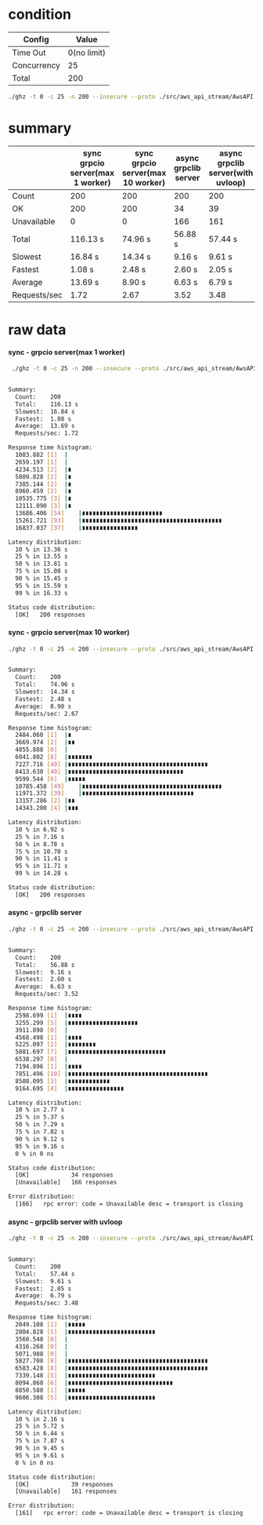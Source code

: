 # condition
| Config      | Value       |
|-------------|-------------|
| Time Out    | 0(no limit) |
| Concurrency | 25          |
| Total       | 200         |
```bash
./ghz -t 0 -c 25 -n 200 --insecure --proto ./src/aws_api_stream/AwsAPI.proto --call AwsAPI.S3.GetObjects -d '{"bucket":"storybook.spaceone.dev"}' 0.0.0.0:50051
```

# summary
|              | sync grpcio server(max 1 worker) | sync grpcio server(max 10 worker) | async grpclib server | async grpclib server(with uvloop) |
|--------------|----------------------------------|-----------------------------------|----------------------|-----------------------------------|
| Count        | 200                              | 200                               | 200                  | 200                               |
| OK           | 200                              | 200                               | 34                   | 39                                |
| Unavailable  | 0                                | 0                                 | 166                  | 161                               |
| Total        | 116.13 s                         | 74.96 s                           | 56.88 s              | 57.44 s                           |
| Slowest      | 16.84 s                          | 14.34 s                           | 9.16 s               | 9.61 s                            |
| Fastest      | 1.08 s                           | 2.48 s                            | 2.60 s               | 2.05 s                            |
| Average      | 13.69 s                          | 8.90 s                            | 6.63 s               | 6.79 s                            |
| Requests/sec | 1.72                             | 2.67                              | 3.52                 | 3.48                              |

# raw data

#### sync - grpcio server(max 1 worker)
```bash
 ./ghz -t 0 -c 25 -n 200 --insecure --proto ./src/aws_api_stream/AwsAPI.proto --call AwsAPI.S3.GetObjects -d '{"bucket":"storybook.spaceone.dev"}' 0.0.0.0:50051


Summary:
  Count:	200
  Total:	116.13 s
  Slowest:	16.84 s
  Fastest:	1.08 s
  Average:	13.69 s
  Requests/sec:	1.72

Response time histogram:
  1083.882 [1]	|
  2659.197 [1]	|
  4234.513 [2]	|∎
  5809.828 [2]	|∎
  7385.144 [2]	|∎
  8960.459 [2]	|∎
  10535.775 [3]	|∎
  12111.090 [3]	|∎
  13686.406 [54]	|∎∎∎∎∎∎∎∎∎∎∎∎∎∎∎∎∎∎∎∎∎∎∎
  15261.721 [93]	|∎∎∎∎∎∎∎∎∎∎∎∎∎∎∎∎∎∎∎∎∎∎∎∎∎∎∎∎∎∎∎∎∎∎∎∎∎∎∎∎
  16837.037 [37]	|∎∎∎∎∎∎∎∎∎∎∎∎∎∎∎∎

Latency distribution:
  10 % in 13.36 s
  25 % in 13.55 s
  50 % in 13.81 s
  75 % in 15.08 s
  90 % in 15.45 s
  95 % in 15.59 s
  99 % in 16.33 s

Status code distribution:
  [OK]   200 responses
```
#### sync - grpcio server(max 10 worker)
```bash
./ghz -t 0 -c 25 -n 200 --insecure --proto ./src/aws_api_stream/AwsAPI.proto --call AwsAPI.S3.GetObjects -d '{"bucket":"storybook.spaceone.dev"}' 0.0.0.0:50051


Summary:
  Count:	200
  Total:	74.96 s
  Slowest:	14.34 s
  Fastest:	2.48 s
  Average:	8.90 s
  Requests/sec:	2.67

Response time histogram:
  2484.060 [1]	|∎
  3669.974 [2]	|∎∎
  4855.888 [0]	|
  6041.802 [8]	|∎∎∎∎∎∎∎
  7227.716 [49]	|∎∎∎∎∎∎∎∎∎∎∎∎∎∎∎∎∎∎∎∎∎∎∎∎∎∎∎∎∎∎∎∎∎∎∎∎∎∎∎∎
  8413.630 [40]	|∎∎∎∎∎∎∎∎∎∎∎∎∎∎∎∎∎∎∎∎∎∎∎∎∎∎∎∎∎∎∎∎∎
  9599.544 [6]	|∎∎∎∎∎
  10785.458 [49]	|∎∎∎∎∎∎∎∎∎∎∎∎∎∎∎∎∎∎∎∎∎∎∎∎∎∎∎∎∎∎∎∎∎∎∎∎∎∎∎∎
  11971.372 [39]	|∎∎∎∎∎∎∎∎∎∎∎∎∎∎∎∎∎∎∎∎∎∎∎∎∎∎∎∎∎∎∎∎
  13157.286 [2]	|∎∎
  14343.200 [4]	|∎∎∎

Latency distribution:
  10 % in 6.92 s
  25 % in 7.16 s
  50 % in 8.78 s
  75 % in 10.70 s
  90 % in 11.41 s
  95 % in 11.71 s
  99 % in 14.28 s

Status code distribution:
  [OK]   200 responses
```
#### async - grpclib server
```bash
./ghz -t 0 -c 25 -n 200 --insecure --proto ./src/aws_api_stream/AwsAPI.proto --call AwsAPI.S3.GetObjects -d '{"bucket":"storybook.spaceone.dev"}' 0.0.0.0:50051


Summary:
  Count:	200
  Total:	56.88 s
  Slowest:	9.16 s
  Fastest:	2.60 s
  Average:	6.63 s
  Requests/sec:	3.52

Response time histogram:
  2598.699 [1]	|∎∎∎∎
  3255.299 [5]	|∎∎∎∎∎∎∎∎∎∎∎∎∎∎∎∎∎∎∎∎
  3911.898 [0]	|
  4568.498 [1]	|∎∎∎∎
  5225.097 [2]	|∎∎∎∎∎∎∎∎
  5881.697 [7]	|∎∎∎∎∎∎∎∎∎∎∎∎∎∎∎∎∎∎∎∎∎∎∎∎∎∎∎∎
  6538.297 [0]	|
  7194.896 [1]	|∎∎∎∎
  7851.496 [10]	|∎∎∎∎∎∎∎∎∎∎∎∎∎∎∎∎∎∎∎∎∎∎∎∎∎∎∎∎∎∎∎∎∎∎∎∎∎∎∎∎
  8508.095 [3]	|∎∎∎∎∎∎∎∎∎∎∎∎
  9164.695 [4]	|∎∎∎∎∎∎∎∎∎∎∎∎∎∎∎∎

Latency distribution:
  10 % in 2.77 s
  25 % in 5.37 s
  50 % in 7.29 s
  75 % in 7.82 s
  90 % in 9.12 s
  95 % in 9.16 s
  0 % in 0 ns

Status code distribution:
  [OK]            34 responses
  [Unavailable]   166 responses

Error distribution:
  [166]   rpc error: code = Unavailable desc = transport is closing

```
#### async - grpclib server with uvloop 
```bash
./ghz -t 0 -c 25 -n 200 --insecure --proto ./src/aws_api_stream/AwsAPI.proto --call AwsAPI.S3.GetObjects -d '{"bucket":"storybook.spaceone.dev"}' 0.0.0.0:50051


Summary:
  Count:	200
  Total:	57.44 s
  Slowest:	9.61 s
  Fastest:	2.05 s
  Average:	6.79 s
  Requests/sec:	3.48

Response time histogram:
  2049.108 [1]	|∎∎∎∎∎
  2804.828 [5]	|∎∎∎∎∎∎∎∎∎∎∎∎∎∎∎∎∎∎∎∎∎∎∎∎∎
  3560.548 [0]	|
  4316.268 [0]	|
  5071.988 [0]	|
  5827.708 [8]	|∎∎∎∎∎∎∎∎∎∎∎∎∎∎∎∎∎∎∎∎∎∎∎∎∎∎∎∎∎∎∎∎∎∎∎∎∎∎∎∎
  6583.428 [8]	|∎∎∎∎∎∎∎∎∎∎∎∎∎∎∎∎∎∎∎∎∎∎∎∎∎∎∎∎∎∎∎∎∎∎∎∎∎∎∎∎
  7339.148 [5]	|∎∎∎∎∎∎∎∎∎∎∎∎∎∎∎∎∎∎∎∎∎∎∎∎∎
  8094.868 [6]	|∎∎∎∎∎∎∎∎∎∎∎∎∎∎∎∎∎∎∎∎∎∎∎∎∎∎∎∎∎∎
  8850.588 [1]	|∎∎∎∎∎
  9606.308 [5]	|∎∎∎∎∎∎∎∎∎∎∎∎∎∎∎∎∎∎∎∎∎∎∎∎∎

Latency distribution:
  10 % in 2.16 s
  25 % in 5.72 s
  50 % in 6.44 s
  75 % in 7.87 s
  90 % in 9.45 s
  95 % in 9.61 s
  0 % in 0 ns

Status code distribution:
  [OK]            39 responses
  [Unavailable]   161 responses

Error distribution:
  [161]   rpc error: code = Unavailable desc = transport is closing
```
